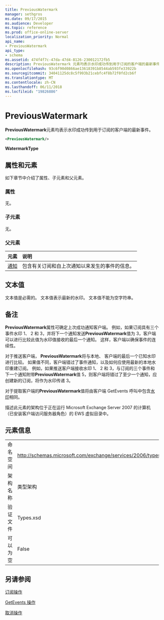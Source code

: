 ```yaml
---
title: PreviousWatermark
manager: sethgros
ms.date: 09/17/2015
ms.audience: Developer
ms.topic: reference
ms.prod: office-online-server
localization_priority: Normal
api_name:
- PreviousWatermark
api_type:
- schema
ms.assetid: 474f4f7c-47da-47d4-8126-230012172fb5
description: PreviousWatermark 元素均表示水印成功传到用于订阅的客户端的最新事件。
ms.openlocfilehash: 93c6f90d0866ae13618391b8544ab593fe33922b
ms.sourcegitcommit: 34041125dc8c5f993b21cebfc4f8b72f0fd2cb6f
ms.translationtype: MT
ms.contentlocale: zh-CN
ms.lasthandoff: 06/11/2018
ms.locfileid: "19826886"
---
```

# <a name="previouswatermark"></a>PreviousWatermark

**PreviousWatermark**元素均表示水印成功传到用于订阅的客户端的最新事件。 
  
```xml
<PreviousWatermark/>
```

 **WatermarkType**
## <a name="attributes-and-elements"></a>属性和元素

如下章节中介绍了属性、子元素和父元素。
  
### <a name="attributes"></a>属性

无。
  
### <a name="child-elements"></a>子元素

无。
  
### <a name="parent-elements"></a>父元素

|**元素**|**说明**|
|:-----|:-----|
|[通知](notification-ex15websvcsotherref.md) <br/> |包含有关订阅和自上次通知以来发生的事件的信息。  <br/> |
   
## <a name="text-value"></a>文本值

文本值是必需的。 文本值表示最新的水印。 文本值不能为空字符串。
  
## <a name="remarks"></a>备注

**PreviousWatermark**属性可确定上次成功通知客户端。 例如，如果订阅具有三个事件水印 1、 2 和 3，并将下一个通知发送**PreviousWatermark**值为 3，客户端可以进行比较此值为水印值接收的最后一个通知。 这样，客户端以确保事件的连续性。 
  
对于推送客户端， **PreviousWatermark**将与本地、 客户端的最后一个已知水印进行比较。 如果值不同，客户端错过了事件通知，以及如何应使用最新的本地水印重建订阅。 例如，如果推送客户端接收水印 1、 2 和 3，与订阅的三个事件和下一个通知附带**PreviousWatermark**值 5，则客户端将错过了至少一个通知，应创建新的订阅，将作为水印传递 3。 
  
对于提取客户端的**PreviousWatermark**值将由客户端 GetEvents 呼叫中包含[水印](watermark.md)相同。 
  
描述此元素的架构位于正在运行 Microsoft Exchange Server 2007 的计算机（已安装客户端访问服务器角色）的 EWS 虚拟目录中。
  
## <a name="element-information"></a>元素信息

|||
|:-----|:-----|
|命名空间  <br/> |http://schemas.microsoft.com/exchange/services/2006/types  <br/> |
|架构名称  <br/> |类型架构  <br/> |
|验证文件  <br/> |Types.xsd  <br/> |
|可以为空  <br/> |False  <br/> |
   
## <a name="see-also"></a>另请参阅



[订阅操作](subscribe-operation.md)
  
[GetEvents 操作](getevents-operation.md)
  
[取消操作](unsubscribe-operation.md)


